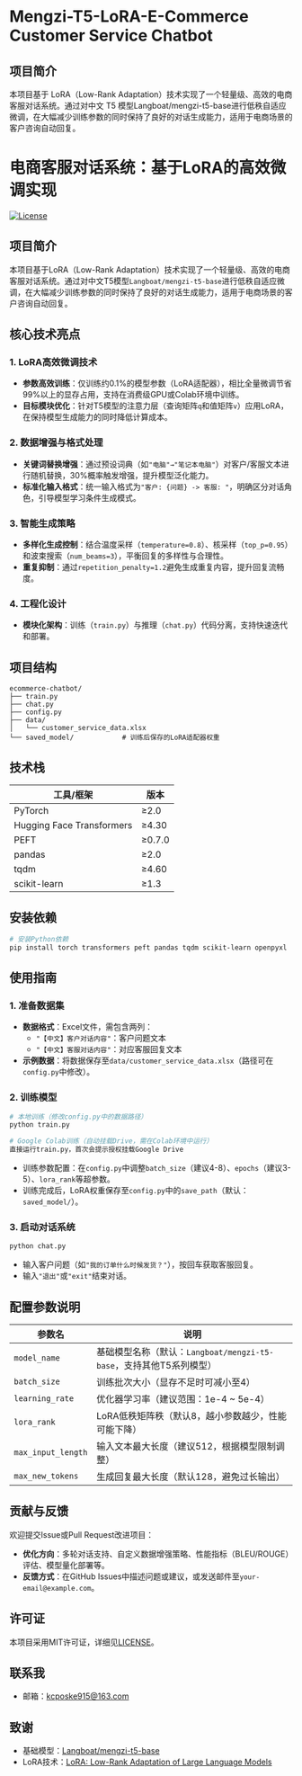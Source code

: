 # Mengzi-T5-LoRA-E-Commerce Customer Service Chatbot
## 项目简介
  本项目基于 LoRA（Low-Rank Adaptation）技术实现了一个轻量级、高效的电商客服对话系统。通过对中文 T5 模型Langboat/mengzi-t5-base进行低秩自适应微调，在大幅减少训练参数的同时保持了良好的对话生成能力，适用于电商场景的客户咨询自动回复。
# 电商客服对话系统：基于LoRA的高效微调实现

[![License](https://img.shields.io/badge/License-MIT-blue.svg)](LICENSE)

## 项目简介  
本项目基于LoRA（Low-Rank Adaptation）技术实现了一个轻量级、高效的电商客服对话系统。通过对中文T5模型`Langboat/mengzi-t5-base`进行低秩自适应微调，在大幅减少训练参数的同时保持了良好的对话生成能力，适用于电商场景的客户咨询自动回复。

## 核心技术亮点  
### 1. **LoRA高效微调技术**  
- **参数高效训练**：仅训练约0.1%的模型参数（LoRA适配器），相比全量微调节省99%以上的显存占用，支持在消费级GPU或Colab环境中训练。  
- **目标模块优化**：针对T5模型的注意力层（查询矩阵`q`和值矩阵`v`）应用LoRA，在保持模型生成能力的同时降低计算成本。  

### 2. **数据增强与格式处理**  
- **关键词替换增强**：通过预设词典（如`"电脑"→"笔记本电脑"`）对客户/客服文本进行随机替换，30%概率触发增强，提升模型泛化能力。  
- **标准化输入格式**：统一输入格式为`"客户: {问题} -> 客服: "`，明确区分对话角色，引导模型学习条件生成模式。  

### 3. **智能生成策略**  
- **多样化生成控制**：结合温度采样（`temperature=0.8`）、核采样（`top_p=0.95`）和波束搜索（`num_beams=3`），平衡回复的多样性与合理性。  
- **重复抑制**：通过`repetition_penalty=1.2`避免生成重复内容，提升回复流畅度。  

### 4. **工程化设计**  
- **模块化架构**：训练（`train.py`）与推理（`chat.py`）代码分离，支持快速迭代和部署。  

## 项目结构  
```
ecommerce-chatbot/
├── train.py
├── chat.py
├── config.py
├── data/
│   └── customer_service_data.xlsx 
└── saved_model/            # 训练后保存的LoRA适配器权重
```

## 技术栈  
| 工具/框架         | 版本          | 
|-------------------|---------------|
| PyTorch           | ≥2.0          |
| Hugging Face Transformers | ≥4.30 |
| PEFT              | ≥0.7.0        |
| pandas            | ≥2.0          |
| tqdm              | ≥4.60         |
| scikit-learn      | ≥1.3          |

## 安装依赖  
```bash
# 安装Python依赖
pip install torch transformers peft pandas tqdm scikit-learn openpyxl
```

## 使用指南  

### 1. **准备数据集**  
- **数据格式**：Excel文件，需包含两列：  
  - `"【中文】客户对话内容"`：客户问题文本  
  - `"【中文】客服对话内容"`：对应客服回复文本  
- **示例数据**：将数据保存至`data/customer_service_data.xlsx`（路径可在`config.py`中修改）。  

### 2. **训练模型**  
```bash
# 本地训练（修改config.py中的数据路径）
python train.py

# Google Colab训练（自动挂载Drive，需在Colab环境中运行）
直接运行train.py，首次会提示授权挂载Google Drive
```  
- 训练参数配置：在`config.py`中调整`batch_size`（建议4-8）、`epochs`（建议3-5）、`lora_rank`等超参数。  
- 训练完成后，LoRA权重保存至`config.py`中的`save_path`（默认：`saved_model/`）。  

### 3. **启动对话系统**  
```bash
python chat.py
```  
- 输入客户问题（如`"我的订单什么时候发货？"`），按回车获取客服回复。  
- 输入`"退出"`或`"exit"`结束对话。  

## 配置参数说明  
| 参数名              | 说明                                                                 |
|---------------------|----------------------------------------------------------------------|
| `model_name`        | 基础模型名称（默认：`Langboat/mengzi-t5-base`，支持其他T5系列模型） |
| `batch_size`        | 训练批次大小（显存不足时可减小至4）                                 |
| `learning_rate`     | 优化器学习率（建议范围：1e-4 ~ 5e-4）                              |
| `lora_rank`         | LoRA低秩矩阵秩（默认8，越小参数越少，性能可能下降）                 |
| `max_input_length`  | 输入文本最大长度（建议512，根据模型限制调整）                       |
| `max_new_tokens`    | 生成回复最大长度（默认128，避免过长输出）                           |

## 贡献与反馈  
欢迎提交Issue或Pull Request改进项目：  
- **优化方向**：多轮对话支持、自定义数据增强策略、性能指标（BLEU/ROUGE）评估、模型量化部署等。  
- **反馈方式**：在GitHub Issues中描述问题或建议，或发送邮件至`your-email@example.com`。  

## 许可证  
本项目采用MIT许可证，详细见[LICENSE](LICENSE)。  

## 联系我
- 邮箱：kcposke915@163.com

## 致谢  
- 基础模型：[Langboat/mengzi-t5-base](https://huggingface.co/Langboat/mengzi-t5-base)  
- LoRA技术：[LoRA: Low-Rank Adaptation of Large Language Models](https://arxiv.org/abs/2106.09685)   
```
